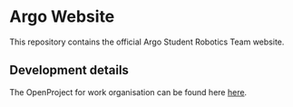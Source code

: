 # Argo Website
This repository contains the official Argo Student Robotics Team website.

## Development details
The OpenProject for work organisation can be found here [here](https://argorobotics.openproject.com/projects/organization-website/).
